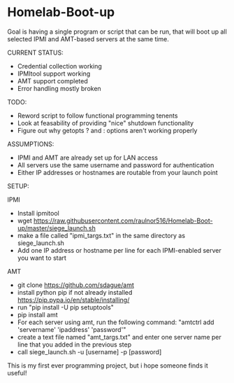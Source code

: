 # Homelab-Boot-up

Goal is having a single program or script that can be run, that will boot up all selected IPMI and AMT-based servers at the same time.

CURRENT STATUS:
 - Credential collection working
 - IPMItool support working
 - AMT support completed
 - Error handling mostly broken

TODO:
 - Reword script to follow functional programming tenents
 - Look at feasability of providing "nice" shutdown functionality
 - Figure out why getopts ? and : options aren't working properly
 
ASSUMPTIONS:
 - IPMI and AMT are already set up for LAN access
 - All servers use the same username and password for authentication
 - Either IP addresses or hostnames are routable from your launch point
 
SETUP:

IPMI
 - Install ipmitool
 - wget https://raw.githubusercontent.com/raulnor516/Homelab-Boot-up/master/siege_launch.sh
 - make a file called "ipmi_targs.txt" in the same directory as siege_launch.sh
 - Add one IP address or hostname per line for each IPMI-enabled server you want to start
 
 AMT
 - git clone https://github.com/sdague/amt
 - install python pip if not already installed https://pip.pypa.io/en/stable/installing/
 - run "pip install -U pip setuptools"
 - pip install amt
 - For each server using amt, run the following command:
     "amtctrl add 'servername' 'ipaddress' 'password'"
 - create a text file named "amt_targs.txt" and enter one server name per line that you added in the previous step
 - call siege_launch.sh -u [username] -p [password]
 
 This is my first ever programming project, but i hope someone finds it useful!
